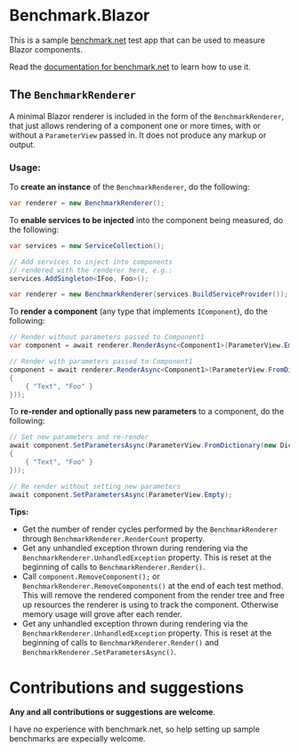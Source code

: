 # Benchmark.Blazor
This is a sample [benchmark.net](https://github.com/dotnet/BenchmarkDotNet) test app that can be used to 
measure Blazor components. 

Read the [documentation for benchmark.net](https://benchmarkdotnet.org/) to learn how to use it.

## The `BenchmarkRenderer`

A minimal Blazor renderer is included in the form of the `BenchmarkRenderer`, that just allows 
rendering of a component one or more times, with or without a `ParameterView` passed in. It does
not produce any markup or output.

### Usage:

To **create an instance** of the `BenchmarkRenderer`, do the following:

```c#
var renderer = new BenchmarkRenderer();
```

To **enable services to be injected** into the component being measured, do the following:

```c#
var services = new ServiceCollection();

// Add services to inject into components
// rendered with the renderer here, e.g.:
services.AddSingleton<IFoo, Foo>();

var renderer = new BenchmarkRenderer(services.BuildServiceProvider());
```

To **render a component** (any type that implements `IComponent`), do the following:

```c#
// Render without parameters passed to Component1
var component = await renderer.RenderAsync<Component1>(ParameterView.Empty);

// Render with parameters passed to Component1
component = await renderer.RenderAsync<Component1>(ParameterView.FromDictionary(new Dictionary<string, object?>()
{
    { "Text", "Foo" }
}));
```

To **re-render and optionally pass new parameters** to a component, do the following:

```c#
// Set new parameters and re-render
await component.SetParametersAsync(ParameterView.FromDictionary(new Dictionary<string, object?>()
{
    { "Text", "Foo" }
}));

// Re render without setting new parameters
await component.SetParametersAsync(ParameterView.Empty);
```

**Tips:**

- Get the number of render cycles performed by the `BenchmarkRenderer` through `BenchmarkRenderer.RenderCount` property.
- Get any unhandled exception thrown during rendering via the `BenchmarkRenderer.UnhandledException` property. This is reset at the beginning of calls to `BenchmarkRenderer.Render()`.
- Call `component.RemoveComponent();` or `BenchmarkRenderer.RemoveComponents()` at the end of each test method. This will remove the rendered component from the render tree and free up resources the renderer is using to track the component. Otherwise memory usage will grove after each render.
- Get any unhandled exception thrown during rendering via the `BenchmarkRenderer.UnhandledException` property. This is reset at the beginning of calls to `BenchmarkRenderer.Render()` and `BenchmarkRenderer.SetParametersAsync()`.

# Contributions and suggestions

**Any and all contributions or suggestions are welcome**.

I have no experience with benchmark.net, so help setting up sample benchmarks are expecially welcome. 

